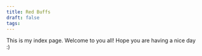 ```yaml
---
title: Red Buffs
draft: false
tags:
---
```


This is my index page. Welcome to you all! Hope you are having a nice day :)